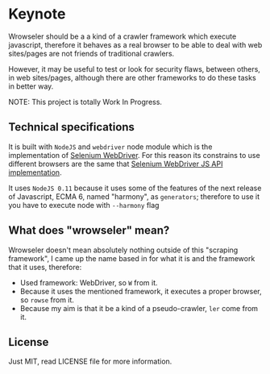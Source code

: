 Keynote
==============

Wrowseler should be a a kind of a crawler framework which execute javascript, therefore it behaves as a real browser to be able to deal with web sites/pages are not friends of traditional crawlers.

However, it may be useful to test or look for security flaws, between others, in web sites/pages, although there are other frameworks to do these tasks in better way.

NOTE: This project is totally Work In Progress.

## Technical specifications

It is built with `NodeJS` and `webdriver` node module which is the implementation of [Selenium WebDriver](http://docs.seleniumhq.org/projects/webdriver).
For this reason its constrains to use different browsers are the same that [Selenium WebDriver JS API implementation](http://selenium.googlecode.com/git/docs/api/javascript/index.html).

It uses `NodeJS 0.11` because it uses some of the features of the next release of Javascript, ECMA 6, named "harmony", as `generators`; therefore to use it you have to execute node with `--harmony` flag

## What does "wrowseler" mean?

Wrowseler doesn't mean absolutely nothing outside of this "scraping framework", I came up the name based in for what it is and the framework that it uses, therefore:
* Used framework: WebDriver, so `W` from it.
* Because it uses the mentioned framework, it executes a proper browser, so `rowse` from it.
* Because my aim is that it be a kind of a pseudo-crawler, `ler` come from it.

## License
Just MIT, read LICENSE file for more information.

